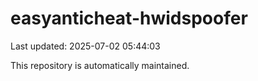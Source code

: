 # easyanticheat-hwidspoofer

Last updated: 2025-07-02 05:44:03

This repository is automatically maintained.

